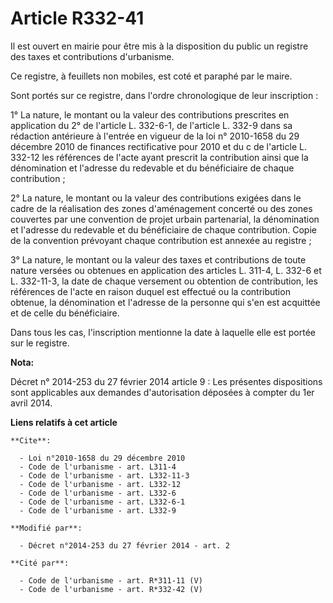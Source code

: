 # Article R332-41

Il est ouvert en mairie pour être mis à la disposition du public un registre des taxes et contributions d'urbanisme. 

Ce registre, à feuillets non mobiles, est coté et paraphé par le maire. 

Sont portés sur ce registre, dans l'ordre chronologique de leur inscription : 

1° La nature, le montant ou la valeur des contributions prescrites en application du 2° de l'article L. 332-6-1, de l'article
L. 332-9 dans sa rédaction antérieure à l'entrée en vigueur de la loi n° 2010-1658 du 29 décembre 2010 de finances
rectificative pour 2010 et du c de l'article L. 332-12 les références de l'acte ayant prescrit la contribution ainsi que la
dénomination et l'adresse du redevable et du bénéficiaire de chaque contribution ; 

2° La nature, le montant ou la valeur des contributions exigées dans le cadre de la réalisation des zones d'aménagement
concerté ou des zones couvertes par une convention de projet urbain partenarial, la dénomination et l'adresse du redevable et
du bénéficiaire de chaque contribution. Copie de la convention prévoyant chaque contribution est annexée au registre ; 

3° La nature, le montant ou la valeur des taxes et contributions de toute nature versées ou obtenues en application des
articles L. 311-4, L. 332-6 et L. 332-11-3, la date de chaque versement ou obtention de contribution, les références de
l'acte en raison duquel est effectué ou la contribution obtenue, la dénomination et l'adresse de la personne qui s'en est
acquittée et de celle du bénéficiaire. 

Dans tous les cas, l'inscription mentionne la date à laquelle elle est portée sur le registre.

**Nota:**

Décret n° 2014-253 du 27 février 2014 article 9 : Les présentes dispositions sont applicables aux demandes d'autorisation
déposées à compter du 1er avril 2014.

**Liens relatifs à cet article**

	**Cite**:

	  - Loi n°2010-1658 du 29 décembre 2010
	  - Code de l'urbanisme - art. L311-4
	  - Code de l'urbanisme - art. L332-11-3
	  - Code de l'urbanisme - art. L332-12
	  - Code de l'urbanisme - art. L332-6
	  - Code de l'urbanisme - art. L332-6-1
	  - Code de l'urbanisme - art. L332-9

	**Modifié par**:

	  - Décret n°2014-253 du 27 février 2014 - art. 2

	**Cité par**:

	  - Code de l'urbanisme - art. R*311-11 (V)
	  - Code de l'urbanisme - art. R*332-42 (V)
